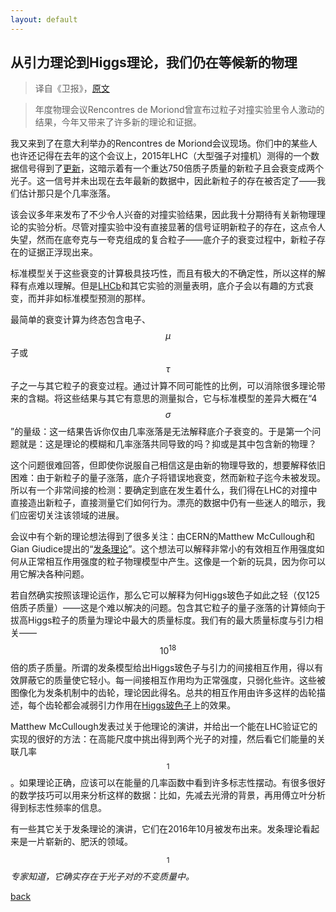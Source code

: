 ```yaml
---
layout: default
---
```

<script src="https://cdn.mathjax.org/mathjax/latest/MathJax.js?config=TeX-AMS-MML_HTMLorMML" type="text/javascript"></script>

## 从引力理论到Higgs理论，我们仍在等候新的物理

>译自《卫报》，[原文][2]

> 年度物理会议Rencontres de Moriond曾宣布过粒子对撞实验里令人激动的结果，今年又带来了许多新的理论和证据。

我又来到了在意大利举办的Rencontres de Moriond会议现场。你们中的某些人也许还记得在去年的这个会议上，2015年LHC（大型强子对撞机）测得的一个数据信号得到了[更新][3]，这暗示着有一个重达750倍质子质量的新粒子且会衰变成两个光子。这一信号并未出现在去年最新的数据中，因此新粒子的存在被否定了——我们估计那只是个几率涨落。

该会议多年来发布了不少令人兴奋的对撞实验结果，因此我十分期待有关新物理理论的实验分析。尽管对撞实验中没有直接显著的信号证明新粒子的存在，这点令人失望，然而在底夸克与一夸克组成的复合粒子——底介子的衰变过程中，新粒子存在的证据正浮现出来。

标准模型关于这些衰变的计算极具技巧性，而且有极大的不确定性，所以这样的解释有点难以理解。但是[LHCb][4]和其它实验的测量表明，底介子会以有趣的方式衰变，而并非如标准模型预测的那样。

最简单的衰变计算为终态包含电子、$$\mu$$子或$$\tau$$子之一与其它粒子的衰变过程。通过计算不同可能性的比例，可以消除很多理论带来的含糊。将这些结果与其它有意思的测量拟合，它与标准模型的差异大概在“4$$\sigma$$”的量级：这一结果告诉你仅由几率涨落是无法解释底介子衰变的。于是第一个问题就是：这是理论的模糊和几率涨落共同导致的吗？抑或是其中包含新的物理？

这个问题很难回答，但即使你说服自己相信这是由新的物理导致的，想要解释依旧困难：由于新粒子的量子涨落，底介子将错误地衰变，然而新粒子迄今未被发现。所以有一个非常间接的检测：要确定到底在发生着什么，我们得在LHC的对撞中直接造出新粒子，直接测量它们如何行为。漂亮的数据中仍有一些迷人的暗示，我们应密切关注该领域的进展。

会议中有个新的理论想法得到了很多关注：由CERN的Matthew McCullough和Gian Giudice提出的“[发条理论][5]”。这个想法可以解释非常小的有效相互作用强度如何从正常相互作用强度的粒子物理模型中产生。这像是一个新的玩具，因为你可以用它解决各种问题。

若自然确实按照该理论运作，那么它可以解释为何Higgs玻色子如此之轻（仅125倍质子质量）——这是个难以解决的问题。包含其它粒子的量子涨落的计算倾向于拔高Higgs粒子的质量为理论中最大的质量标度。我们有的最大质量标度与引力相关——$$10^{18}$$倍的质子质量。所谓的发条模型给出Higgs玻色子与引力的间接相互作用，得以有效屏蔽它的质量使它轻小。每一间接相互作用均为正常强度，只弱化些许。这些被图像化为发条机制中的齿轮，理论因此得名。总共的相互作用由许多这样的齿轮描述，每个齿轮都会减弱引力作用在[Higgs玻色子][6]上的效果。

Matthew McCullough发表过关于他理论的演讲，并给出一个能在LHC验证它的实现的很好的方法：在高能尺度中挑出得到两个光子的对撞，然后看它们能量的关联几率$$^1$$。如果理论正确，应该可以在能量的几率函数中看到许多标志性摆动。有很多很好的数学技巧可以用来分析这样的数据：比如，先减去光滑的背景，再用傅立叶分析得到标志性频率的信息。

有一些其它关于发条理论的演讲，它们在2016年10月被发布出来。发条理论看起来是一片崭新的、肥沃的领域。

$$^1$$ *专家知道，它确实存在于光子对的不变质量中。*

[back][1]

[1]:	./
[2]:  https://www.theguardian.com/science/life-and-physics/2017/mar/24/from-gravity-to-the-higgs-were-still-waiting-for-new-physics
[3]:  https://www.theguardian.com/science/life-and-physics/2016/mar/17/an-update-on-a-possible-new-particle-from-cerns-large-hadron-collider
[4]:  http://lhcb-public.web.cern.ch/lhcb-public/
[5]:  https://arxiv.org/abs/1610.07962
[6]:  https://www.theguardian.com/science/higgs-boson
